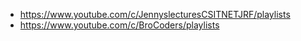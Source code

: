 - https://www.youtube.com/c/JennyslecturesCSITNETJRF/playlists
- https://www.youtube.com/c/BroCoders/playlists
